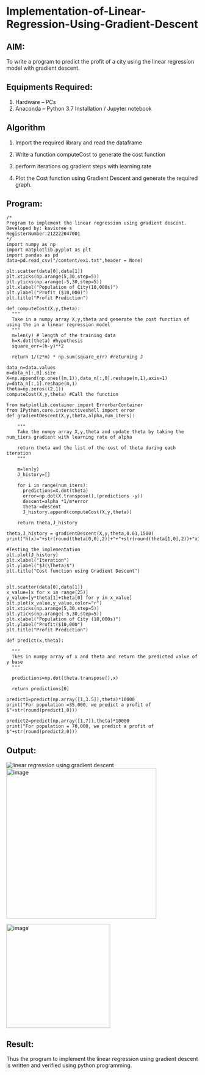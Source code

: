 # Implementation-of-Linear-Regression-Using-Gradient-Descent

## AIM:
To write a program to predict the profit of a city using the linear regression model with gradient descent.

## Equipments Required:
1. Hardware – PCs
2. Anaconda – Python 3.7 Installation / Jupyter notebook

## Algorithm
1. Import the required library and read the dataframe
   
  
2. Write a function computeCost to generate the cost function 
3. perform iterations og gradient steps with learning rate 
4. Plot the Cost function using Gradient Descent and generate the required graph. 

## Program:
```
/*
Program to implement the linear regression using gradient descent.
Developed by: kavisree s
RegisterNumber:212222047001
*/
import numpy as np  
import matplotlib.pyplot as plt  
import pandas as pd   
data=pd.read_csv("/content/ex1.txt",header = None)   

plt.scatter(data[0],data[1])   
plt.xticks(np.arange(5,30,step=5))   
plt.yticks(np.arange(-5,30,step=5))   
plt.xlabel("Population of City(10,000s)")  
plt.ylabel("Profit ($10,000)")  
plt.title("Profit Prediction")  

def computeCost(X,y,theta):   
  """
  Take in a numpy array X,y,theta and generate the cost function of using the in a linear regression model
  """
  m=len(y) # length of the training data   
  h=X.dot(theta) #hypothesis   
  square_err=(h-y)**2   

  return 1/(2*m) * np.sum(square_err) #returning J   

data_n=data.values  
m=data_n[:,0].size   
X=np.append(np.ones((m,1)),data_n[:,0].reshape(m,1),axis=1)  
y=data_n[:,1].reshape(m,1)  
theta=np.zeros((2,1))   
computeCost(X,y,theta) #Call the function  

from matplotlib.container import ErrorbarContainer  
from IPython.core.interactiveshell import error   
def gradientDescent(X,y,theta,alpha,num_iters):

    """
    Take the numpy array X,y,theta and update theta by taking the num_tiers gradient with learning rate of alpha

    return theta and the list of the cost of theta during each iteration
    """

    m=len(y)  
    J_history=[]  

    for i in range(num_iters):  
      predictions=X.dot(theta)  
      error=np.dot(X.transpose(),(predictions -y))  
      descent=alpha *1/m*error  
      theta-=descent   
      J_history.append(computeCost(X,y,theta))  

    return theta,J_history   

theta,J_history = gradientDescent(X,y,theta,0.01,1500)   
print("h(x)="+str(round(theta[0,0],2))+"+"+str(round(theta[1,0],2))+"x1")   

#Testing the implementation   
plt.plot(J_history)   
plt.xlabel("Iteration")  
plt.ylabel("$J(\Theta)$")  
plt.title("Cost function using Gradient Descent")   


plt.scatter(data[0],data[1])  
x_value=[x for x in range(25)]   
y_value=[y*theta[1]+theta[0] for y in x_value]  
plt.plot(x_value,y_value,color="r")  
plt.xticks(np.arange(5,30,step=5))  
plt.yticks(np.arange(-5,30,step=5))  
plt.xlabel("Population of City (10,000s)")  
plt.ylabel("Profit($10,000")   
plt.title("Profit Prediction")   

def predict(x,theta):

  """
  Tkes in numpy array of x and theta and return the predicted value of y base
  """

  predictions=np.dot(theta.transpose(),x)  

  return predictions[0]  

predict1=predict(np.array([1,3.5]),theta)*10000 
print("For population =35,000, we predict a profit of $"+str(round(predict1,0)))  

predict2=predict(np.array([1,7]),theta)*10000   
print("For population = 70,000, we predict a profit of $"+str(round(predict2,0))) 
```

## Output:
![linear regression using gradient descent](sam.png)
<img width="393" alt="image" src="https://github.com/kavisree86/Implementation-of-Linear-Regression-Using-Gradient-Descent/assets/145759687/89f58e0e-ef6b-49bc-a49a-f38af1f3846e">


<img width="272" alt="image" src="https://github.com/kavisree86/Implementation-of-Linear-Regression-Using-Gradient-Descent/assets/145759687/29ac4904-8359-43c9-9b32-69cd0ce596d7">




## Result:
Thus the program to implement the linear regression using gradient descent is written and verified using python programming.
